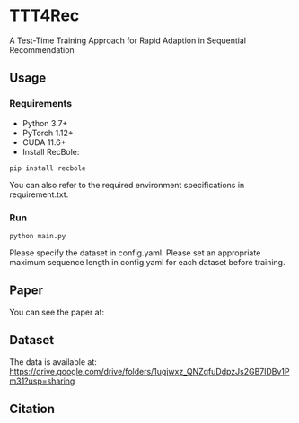 # TTT4Rec
A Test-Time Training Approach for Rapid Adaption in Sequential Recommendation

## Usage

### Requirements
* Python 3.7+
* PyTorch 1.12+
* CUDA 11.6+
* Install RecBole:
```
pip install recbole
```
You can also refer to the required environment specifications in requirement.txt.

### Run
```
python main.py
```
Please specify the dataset in config.yaml. Please set an appropriate maximum sequence length in config.yaml for each dataset before training.


## Paper
You can see the paper at:


## Dataset
The data is available at:
https://drive.google.com/drive/folders/1ugjwxz_QNZqfuDdpzJs2GB7lDBv1Pm31?usp=sharing

## Citation

